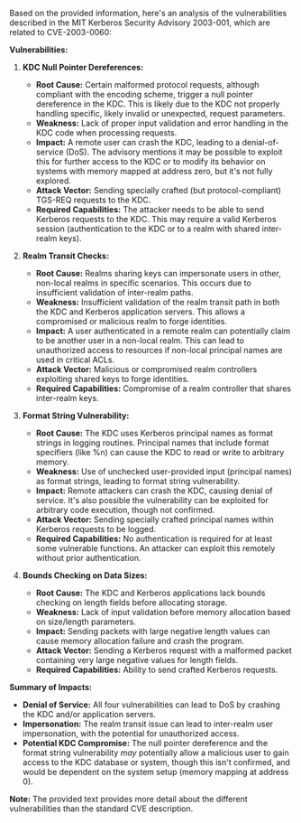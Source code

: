 Based on the provided information, here's an analysis of the vulnerabilities described in the MIT Kerberos Security Advisory 2003-001, which are related to CVE-2003-0060:

**Vulnerabilities:**

1.  **KDC Null Pointer Dereferences:**
    *   **Root Cause:** Certain malformed protocol requests, although compliant with the encoding scheme, trigger a null pointer dereference in the KDC. This is likely due to the KDC not properly handling specific, likely invalid or unexpected, request parameters.
    *   **Weakness:** Lack of proper input validation and error handling in the KDC code when processing requests.
    *   **Impact:** A remote user can crash the KDC, leading to a denial-of-service (DoS). The advisory mentions it may be possible to exploit this for further access to the KDC or to modify its behavior on systems with memory mapped at address zero, but it's not fully explored.
    *   **Attack Vector:** Sending specially crafted (but protocol-compliant) TGS-REQ requests to the KDC.
    *   **Required Capabilities:** The attacker needs to be able to send Kerberos requests to the KDC. This may require a valid Kerberos session (authentication to the KDC or to a realm with shared inter-realm keys).

2.  **Realm Transit Checks:**
    *   **Root Cause:** Realms sharing keys can impersonate users in other, non-local realms in specific scenarios. This occurs due to insufficient validation of inter-realm paths.
    *   **Weakness:** Insufficient validation of the realm transit path in both the KDC and Kerberos application servers. This allows a compromised or malicious realm to forge identities.
    *   **Impact:** A user authenticated in a remote realm can potentially claim to be another user in a non-local realm. This can lead to unauthorized access to resources if non-local principal names are used in critical ACLs.
    *   **Attack Vector:** Malicious or compromised realm controllers exploiting shared keys to forge identities.
    *   **Required Capabilities:** Compromise of a realm controller that shares inter-realm keys.

3.  **Format String Vulnerability:**
    *   **Root Cause:** The KDC uses Kerberos principal names as format strings in logging routines. Principal names that include format specifiers (like %n) can cause the KDC to read or write to arbitrary memory.
    *   **Weakness:** Use of unchecked user-provided input (principal names) as format strings, leading to format string vulnerability.
    *  **Impact:** Remote attackers can crash the KDC, causing denial of service. It's also possible the vulnerability can be exploited for arbitrary code execution, though not confirmed.
    *   **Attack Vector:** Sending specially crafted principal names within Kerberos requests to be logged.
    *   **Required Capabilities:**  No authentication is required for at least some vulnerable functions. An attacker can exploit this remotely without prior authentication.

4.  **Bounds Checking on Data Sizes:**
    *   **Root Cause:** The KDC and Kerberos applications lack bounds checking on length fields before allocating storage.
    *   **Weakness:** Lack of input validation before memory allocation based on size/length parameters.
    *   **Impact:** Sending packets with large negative length values can cause memory allocation failure and crash the program.
    *   **Attack Vector:** Sending a Kerberos request with a malformed packet containing very large negative values for length fields.
    *   **Required Capabilities:** Ability to send crafted Kerberos requests.

**Summary of Impacts:**

*   **Denial of Service:** All four vulnerabilities can lead to DoS by crashing the KDC and/or application servers.
*   **Impersonation:** The realm transit issue can lead to inter-realm user impersonation, with the potential for unauthorized access.
*   **Potential KDC Compromise:** The null pointer dereference and the format string vulnerability *may* potentially allow a malicious user to gain access to the KDC database or system, though this isn't confirmed, and would be dependent on the system setup (memory mapping at address 0).

**Note:** The provided text provides more detail about the different vulnerabilities than the standard CVE description.